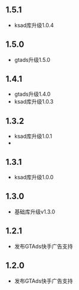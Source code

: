 ## 1.5.1
* ksad库升级1.0.4

## 1.5.0
* gtads升级1.5.0

## 1.4.1
* gtads升级1.4.0
* ksad库升级1.0.3

## 1.3.2
* ksad库升级1.0.1
* 
## 1.3.1
* ksad库升级1.0.0

## 1.3.0

* 基础库升级v1.3.0

## 1.2.1

* 发布GTAds快手广告支持

## 1.2.0

* 发布GTAds快手广告支持

